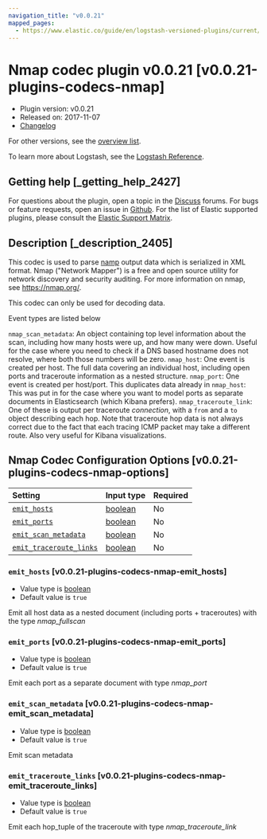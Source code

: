 ```yaml
---
navigation_title: "v0.0.21"
mapped_pages:
  - https://www.elastic.co/guide/en/logstash-versioned-plugins/current/v0.0.21-plugins-codecs-nmap.html
---
```


# Nmap codec plugin v0.0.21 [v0.0.21-plugins-codecs-nmap]

* Plugin version: v0.0.21
* Released on: 2017-11-07
* [Changelog](https://github.com/logstash-plugins/logstash-codec-nmap/blob/v0.0.21/CHANGELOG.md)

For other versions, see the [overview list](codec-nmap-index.md).

To learn more about Logstash, see the [Logstash Reference](https://www.elastic.co/guide/en/logstash/current/index.html).

## Getting help [_getting_help_2427]

For questions about the plugin, open a topic in the [Discuss](http://discuss.elastic.co) forums. For bugs or feature requests, open an issue in [Github](https://github.com/logstash-plugins/logstash-codec-nmap). For the list of Elastic supported plugins, please consult the [Elastic Support Matrix](https://www.elastic.co/support/matrix#matrix_logstash_plugins).

## Description [_description_2405]

This codec is used to parse [namp](https://nmap.org/) output data which is serialized in XML format. Nmap ("Network Mapper") is a free and open source utility for network discovery and security auditing. For more information on nmap, see <https://nmap.org/>.

This codec can only be used for decoding data.

Event types are listed below

`nmap_scan_metadata`: An object containing top level information about the scan, including how many hosts were up, and how many were down. Useful for the case where you need to check if a DNS based hostname does not resolve, where both those numbers will be zero. `nmap_host`: One event is created per host. The full data covering an individual host, including open ports and traceroute information as a nested structure. `nmap_port`: One event is created per host/port. This duplicates data already in `nmap_host`: This was put in for the case where you want to model ports as separate documents in Elasticsearch (which Kibana prefers). `nmap_traceroute_link`: One of these is output per traceroute *connection*, with a `from` and a `to` object describing each hop. Note that traceroute hop data is not always correct due to the fact that each tracing ICMP packet may take a different route. Also very useful for Kibana visualizations.

## Nmap Codec Configuration Options [v0.0.21-plugins-codecs-nmap-options]

| Setting | Input type | Required |
| :- | :- | :- |
| [`emit_hosts`](v0-0-21-plugins-codecs-nmap.md#v0.0.21-plugins-codecs-nmap-emit_hosts) | [boolean](/lsr/value-types.md#boolean) | No |
| [`emit_ports`](v0-0-21-plugins-codecs-nmap.md#v0.0.21-plugins-codecs-nmap-emit_ports) | [boolean](/lsr/value-types.md#boolean) | No |
| [`emit_scan_metadata`](v0-0-21-plugins-codecs-nmap.md#v0.0.21-plugins-codecs-nmap-emit_scan_metadata) | [boolean](/lsr/value-types.md#boolean) | No |
| [`emit_traceroute_links`](v0-0-21-plugins-codecs-nmap.md#v0.0.21-plugins-codecs-nmap-emit_traceroute_links) | [boolean](/lsr/value-types.md#boolean) | No |

### `emit_hosts` [v0.0.21-plugins-codecs-nmap-emit_hosts]

* Value type is [boolean](/lsr/value-types.md#boolean)
* Default value is `true`

Emit all host data as a nested document (including ports + traceroutes) with the type *nmap\_fullscan*

### `emit_ports` [v0.0.21-plugins-codecs-nmap-emit_ports]

* Value type is [boolean](/lsr/value-types.md#boolean)
* Default value is `true`

Emit each port as a separate document with type *nmap\_port*

### `emit_scan_metadata` [v0.0.21-plugins-codecs-nmap-emit_scan_metadata]

* Value type is [boolean](/lsr/value-types.md#boolean)
* Default value is `true`

Emit scan metadata

### `emit_traceroute_links` [v0.0.21-plugins-codecs-nmap-emit_traceroute_links]

* Value type is [boolean](/lsr/value-types.md#boolean)
* Default value is `true`

Emit each hop\_tuple of the traceroute with type *nmap\_traceroute\_link*
